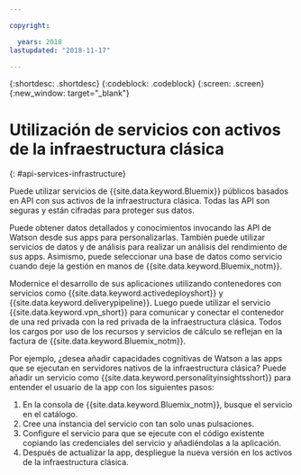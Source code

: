 ```yaml
---

copyright:

  years: 2018
lastupdated: "2018-11-17"

---
```


{:shortdesc: .shortdesc}
{:codeblock: .codeblock}
{:screen: .screen}
{:new_window: target="_blank"}


# Utilización de servicios con activos de la infraestructura clásica
{: #api-services-infrastructure}

Puede utilizar servicios de {{site.data.keyword.Bluemix}} públicos basados en API con sus activos de la infraestructura clásica. Todas las API son seguras y están cifradas para proteger sus datos.

Puede obtener datos detallados y conocimientos invocando las API de Watson desde sus apps para personalizarlas. También puede utilizar servicios de datos y de análisis para realizar un análisis del rendimiento de sus apps. Asimismo, puede seleccionar una base de datos como servicio cuando deje la gestión en manos de {{site.data.keyword.Bluemix_notm}}.

Modernice el desarrollo de sus aplicaciones utilizando contenedores con servicios como {{site.data.keyword.activedeployshort}} y {{site.data.keyword.deliverypipeline}}. Luego puede utilizar el servicio {{site.data.keyword.vpn_short}} para comunicar y conectar el contenedor de una red privada con la red privada de la infraestructura clásica. Todos los cargos por uso de los recursos y servicios de cálculo se reflejan en la factura de {{site.data.keyword.Bluemix_notm}}.

Por ejemplo, ¿desea añadir capacidades cognitivas de Watson a las apps que se ejecutan en servidores nativos de la infraestructura clásica? Puede añadir un servicio como {{site.data.keyword.personalityinsightsshort}} para entender el usuario de la app con los siguientes pasos:

1. En la consola de {{site.data.keyword.Bluemix_notm}}, busque el servicio en el catálogo.
2. Cree una instancia del servicio con tan solo unas pulsaciones.
3. Configure el servicio para que se ejecute con el código existente copiando las credenciales del servicio y añadiéndolas a la aplicación.
4. Después de actualizar la app, despliegue la nueva versión en los activos de la infraestructura clásica.

